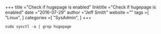 +++ 
title ="Check if hugepage is enabled" 
linktitle ="Check if hugepage is enabled" 
date ="2016-07-29" 
author ="Jeff Smith"
website ="" 
tags =[ "Linux",  ] 
categories =[ "SysAdmin",  ] 
+++ 

    sudo sysctl -a | grep hugepage


